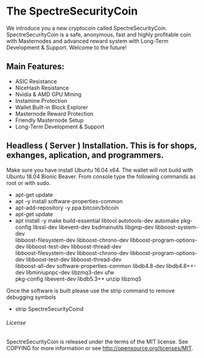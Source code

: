 
# The SpectreSecurityCoin

We introduce you a new cryptocoin called SpectreSecurityCoin.
SpectreSecurityCoin is a safe, anonymous, fast and highly profitable coin with Masternodes and advanced reward system with Long-Term Development & Support.
Welcome to the future!

## Main Features:

*	ASIC Resistance
*	NiceHash Resistance
*	Nvidia & AMD GPU Mining
*	Instamine Protection
*	Wallet Built-in Block Explorer
*	Masternode Reward Protection
*	Friendly Masternode Setup
*	Long-Term Development & Support

## Headless ( Server ) Installation. This is for shops, exhanges, aplication, and programmers.
Make sure you have install Ubuntu 16.04 x64. The wallet will not build with Ubuntu 18.04 Bionic Beaver.
From console type the following commands as root or with sudo.

*	apt-get update
*	apt -y install software-properties-common
*	apt-add-repository -y ppa:bitcoin/bitcoin
*	apt-get update
*	apt install -y make build-essential libtool autotools-dev automake pkg-config libssl-dev libevent-dev bsdmainutils libgmp-dev libboost-system-dev \
libboost-filesystem-dev libboost-chrono-dev libboost-program-options-dev libboost-test-dev libboost-thread-dev \
libboost-filesystem-dev libboost-chrono-dev libboost-program-options-dev libboost-test-dev libboost-thread-dev \
libboost-all-dev  software-properties-common  libdb4.8-dev libdb4.8++-dev  libminiupnpc-dev libzmq3-dev ufw \
pkg-config libevent-dev  libdb5.3++ unzip libzmq5

Once the software is built please use the strip command to remove debugging symbols

*	strip SpectreSecurityCoind

###### License

SpectreSecurityCoin is released under the terms of the MIT license. See COPYING for more information or see http://opensource.org/licenses/MIT.

